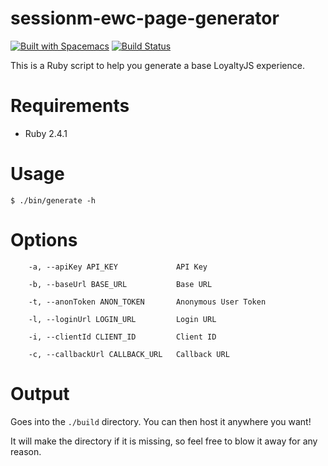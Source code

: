 # sessionm-ewc-page-generator
[![Built with Spacemacs](https://cdn.rawgit.com/syl20bnr/spacemacs/442d025779da2f62fc86c2082703697714db6514/assets/spacemacs-badge.svg)](http://spacemacs.org)
[![Build Status](https://travis-ci.org/sessionm/sessionm-ewc-page-generator.svg?branch=master)](https://travis-ci.org/sessionm/sessionm-ewc-page-generator)

This is a Ruby script to help you generate a base LoyaltyJS experience.

# Requirements

- Ruby 2.4.1

# Usage

```shell
$ ./bin/generate -h
```

# Options

```
    -a, --apiKey API_KEY             API Key

    -b, --baseUrl BASE_URL           Base URL

    -t, --anonToken ANON_TOKEN       Anonymous User Token

    -l, --loginUrl LOGIN_URL         Login URL

    -i, --clientId CLIENT_ID         Client ID

    -c, --callbackUrl CALLBACK_URL   Callback URL
```
# Output

Goes into the `./build` directory. You can then host it anywhere you want!

It will make the directory if it is missing, so feel free to blow it away for any reason.

